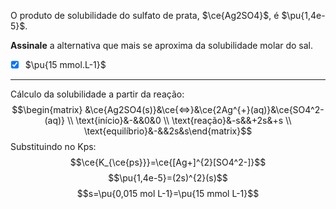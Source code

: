 O produto de solubilidade do sulfato de prata, $\ce{Ag2SO4}$, é $\pu{1,4e-5}$.

**Assinale** a alternativa que mais se aproxima da solubilidade molar do sal.

- [x] $\pu{15 mmol.L-1}$

---

Cálculo da solubilidade a partir da reação:
$$\begin{matrix} &\ce{Ag2SO4(s)}&\ce{<=>}&\ce{2Ag^{+}(aq)}&\ce{SO4^2-(aq)} \\ \text{início}&-&&0&0 \\ \text{reação}&-s&&+2s&+s \\ \text{equilíbrio}&-&&2s&s\end{matrix}$$
Substituindo no Kps:
$$\ce{K_{\ce{ps}}}=\ce{[Ag+]^{2}[SO4^2-]}$$
$$\pu{1,4e-5}=(2s)^{2}(s)$$
$$s=\pu{0,015 mol L-1}=\pu{15 mmol L-1}$$

